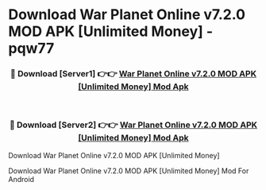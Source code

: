 # Download War Planet Online v7.2.0 MOD APK [Unlimited Money] - pqw77


<div align="center">
<h3>🔴 Download [Server1] 👉👉 <a href="https://apk-comot.site?title=War_Planet_Online_v7.2.0_MOD_APK_[Unlimited_Money]">War Planet Online v7.2.0 MOD APK [Unlimited Money] Mod Apk</a></h3><br>
<h3>🔴 Download [Server2] 👉👉 <a href="https://apk-comot.site?title=War_Planet_Online_v7.2.0_MOD_APK_[Unlimited_Money]">War Planet Online v7.2.0 MOD APK [Unlimited Money] Mod Apk</a></h3>
</div>



Download War Planet Online v7.2.0 MOD APK [Unlimited Money] 

Download War Planet Online v7.2.0 MOD APK [Unlimited Money] Mod For Android